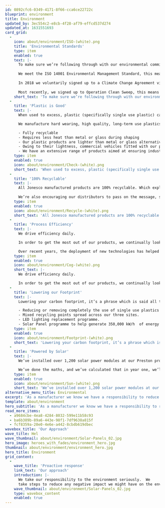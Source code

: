 ```yaml
---
id: 0892cfc6-0349-4171-8f66-cca6ce22722c
blueprint: environment
title: Environment
updated_by: 3ec554c2-e8cb-4f28-af79-effcd537d274
updated_at: 1631551693
card_grid:
  -
    icon: about/environment/ISO-(white).png
    title: 'Environmental Standards'
    type: item
    enabled: true
    text: |-
      To make sure we’re following through with our environmental commitments, we operate under high standards set by The British Standards Institution. 
        
      We meet the ISO 14001 Environmental Management Standard, this means we make commitments to reduce pollution, prevent contamination and actively monitor all business activities which may have a detrimental impact on the environment. 
        
      In 2018 we voluntarily signed up to a Climate Change Agreement via The British Plastics Federation, meaning we are now subject to energy efficiency targets. 
        
      Most recently, we signed up to Operation Clean Sweep, this means  we’re committed to do everything we can to help reduce the loss of plastic pellets and powders to the environment.
    short_text: 'To make sure we’re following through with our environmental commitments, we operate under high standards set by The British Standards Institution.'
  -
    title: 'Plastic is Good'
    text: |-
      When used to excess, plastic (specifically single use plastic) can have a detrimental effect on the environment, but here at Jonesco we don’t manufacture single use plastic. 

      We manufacture hard wearing, high quality, long-term use plastics which are fully recyclable and carry many other benefits, such as; 

      - Fully recyclable 
      - Requires less heat than metal or glass during shaping 
      - Our plastic products are lighter than metal or glass alternatives, meaning less resources are used when shipping them 
      - Owing to their lightness, commercial vehicles fitted with our products burn less fuel than they would if they were they equipped with the metal, glass or wooden alternatives 
      - We have an extensive range of products aimed at ensuring industry comply with environmental standards, owing to its toughness plastic is the best way to ensure industry keep pollution levels and spill risks to an absolute minimum
    type: item
    enabled: true
    icon: about/environment/Check-(white).png
    short_text: 'When used to excess, plastic (specifically single use plastic) can have a detrimental effect on the environment, but here at Jonesco we don’t manufacture single use plastic.'
  -
    title: '100% Recyclable'
    text: |-
      All Jonesco manufactured products are 100% recyclable. Which explains why our waste figures are so low, we ensure that as little polymer goes to waste as possible, meaning all products that fail to meet our high standards are chipped and remoulded.   
        
      We’re also encouraging our distributors to pass on the message, so industry know that at the end of a Jonesco products life, they can dispose of it in a responsible, low impact way.
    type: item
    enabled: true
    icon: about/environment/Recycle-(white).png
    short_text: 'All Jonesco manufactured products are 100% recyclable. Which explains why our waste figures are so low, we ensure that as little polymer goes to waste as possible, meaning all products that fail to meet our high standards are chipped and remoulded.'
  -
    title: 'Process Efficiency'
    text: |-
      We drive efficiency daily. 

      In order to get the most out of our products, we continually look at ways to improve our power, process and waste efficiencies. 

      Over recent years, the deployment of new technologies has helped us adapt and develop the way we mould, this means the products we make are both higher in quality and lower in environmental impact.
    type: item
    enabled: true
    icon: about/environment/Cog-(white).png
    short_text: |-
      We drive efficiency daily. 

      In order to get the most out of our products, we continually look at ways to improve our power, process and waste efficiencies.
  -
    title: 'Lowering our Footprint'
    text: |-
      Lowering your carbon footprint, it’s a phrase which is said all to often, but we at Jonesco have started to take some serious steps with the aim of offsetting the carbon release for which industry is responsible.   

      - Reducing or removing completely the use of single use plastics for packaging. 
      - Mixed recycling points spread across our three sites.  
      - LED lighting replacement programme.  
      - Solar Panel programme to help generate 350,000 kW/h  of energy per year (that’s enough to power almost 100 UK homes for one whole year!) 
    type: item
    enabled: true
    icon: about/environment/Footprint-(white).png
    short_text: 'Lowering your carbon footprint, it’s a phrase which is said all to often, but we at Jonesco have started to take some serious steps with the aim of offsetting the carbon release for which industry is responsible. '
  -
    title: 'Powered by Solar'
    text: |-
      We’ve installed over 1,200 solar power modules at our Preston production facility will generate almost 350,000kWh of power per year. 

      We’ve done the maths, and we’ve calculated that in year one, we’ll have reduced our CO2 output by more than 82 tonnes... (that’s 82,992.5 kg to be precise).
    type: item
    enabled: true
    icon: about/environment/Sun-(white).png
    short_text: 'We’ve installed over 1,200 solar power modules at our Preston production facility will generate almost 350,000kWh of power per year.'
alternative_menu_title: Environmental
excerpt: 'As a manufacturer we know we have a responsibility to reduce our impact.'
template: about/environment
hero_subtitle: 'As a manufacturer we know we have a responsibility to reduce our impact.'
read_more_items:
  - a9684cbe-4ea8-4284-8032-599e11b58c93
  - ba6b389b-89a6-443e-98f1-7df9638a815f
  - fcf8359a-20e0-4e6e-a442-8cbdb619dbec
wavebox_title: 'Our Approach'
wave_title: Hel
wave_thumbnail: about/environment/Solar-Panels_02.jpg
hero_image: heroes_with_fades/environment_hero.jpg
thumbnail: about/environment/environment_hero.jpg
hero_title: Environment
grid_content:
  -
    wave_title: 'Proactive response'
    link_text: 'Our approach'
    introduction: |-
      We take our responsibility to the environment seriously.  We
      take steps to reduce any negative impact we might have on the environment, whilst also promoting the social wellness of our people and the communities around us.
    wave_thumbnail: about/environment/Solar-Panels_02.jpg
    type: wavebox_content
    enabled: true
---
```

